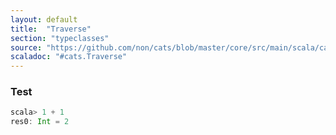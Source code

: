 ```yaml
---
layout: default
title:  "Traverse"
section: "typeclasses"
source: "https://github.com/non/cats/blob/master/core/src/main/scala/cats/Traverse.scala"
scaladoc: "#cats.Traverse"
---
```

### Test

```scala
scala> 1 + 1
res0: Int = 2
```
